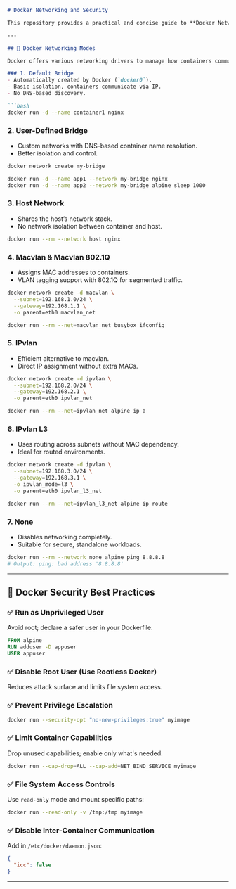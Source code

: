 ````markdown
# Docker Networking and Security

This repository provides a practical and concise guide to **Docker Networking** modes and essential **Docker Security** best practices. It's designed for DevOps engineers, developers, and security enthusiasts aiming to deploy containers in a more robust and secure manner.

---

## 📡 Docker Networking Modes

Docker offers various networking drivers to manage how containers communicate with each other and the outside world.

### 1. Default Bridge
- Automatically created by Docker (`docker0`).
- Basic isolation, containers communicate via IP.
- No DNS-based discovery.

```bash
docker run -d --name container1 nginx
````

### 2. User-Defined Bridge

* Custom networks with DNS-based container name resolution.
* Better isolation and control.

```bash
docker network create my-bridge

docker run -d --name app1 --network my-bridge nginx
docker run -d --name app2 --network my-bridge alpine sleep 1000
```

### 3. Host Network

* Shares the host’s network stack.
* No network isolation between container and host.

```bash
docker run --rm --network host nginx
```

### 4. Macvlan & Macvlan 802.1Q

* Assigns MAC addresses to containers.
* VLAN tagging support with 802.1Q for segmented traffic.

```bash
docker network create -d macvlan \
  --subnet=192.168.1.0/24 \
  --gateway=192.168.1.1 \
  -o parent=eth0 macvlan_net

docker run --rm --net=macvlan_net busybox ifconfig
```

### 5. IPvlan

* Efficient alternative to macvlan.
* Direct IP assignment without extra MACs.

```bash
docker network create -d ipvlan \
  --subnet=192.168.2.0/24 \
  --gateway=192.168.2.1 \
  -o parent=eth0 ipvlan_net

docker run --rm --net=ipvlan_net alpine ip a
```

### 6. IPvlan L3

* Uses routing across subnets without MAC dependency.
* Ideal for routed environments.

```bash
docker network create -d ipvlan \
  --subnet=192.168.3.0/24 \
  --gateway=192.168.3.1 \
  -o ipvlan_mode=l3 \
  -o parent=eth0 ipvlan_l3_net

docker run --rm --net=ipvlan_l3_net alpine ip route
```

### 7. None

* Disables networking completely.
* Suitable for secure, standalone workloads.

```bash
docker run --rm --network none alpine ping 8.8.8.8
# Output: ping: bad address '8.8.8.8'
```

---

## 🔐 Docker Security Best Practices

### ✅ Run as Unprivileged User

Avoid root; declare a safer user in your Dockerfile:

```Dockerfile
FROM alpine
RUN adduser -D appuser
USER appuser
```

### ✅ Disable Root User (Use Rootless Docker)

Reduces attack surface and limits file system access.

### ✅ Prevent Privilege Escalation

```bash
docker run --security-opt "no-new-privileges:true" myimage
```

### ✅ Limit Container Capabilities

Drop unused capabilities; enable only what's needed.

```bash
docker run --cap-drop=ALL --cap-add=NET_BIND_SERVICE myimage
```

### ✅ File System Access Controls

Use `read-only` mode and mount specific paths:

```bash
docker run --read-only -v /tmp:/tmp myimage
```

### ✅ Disable Inter-Container Communication

Add in `/etc/docker/daemon.json`:

```json
{
  "icc": false
}
```

---


```

